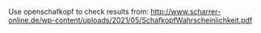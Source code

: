 Use openschafkopf to check results from: http://www.scharrer-online.de/wp-content/uploads/2021/05/SchafkopfWahrscheinlichkeit.pdf 
